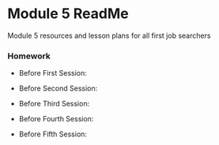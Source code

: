 # Module 5 ReadMe
Module 5 resources and lesson plans for all first job searchers


### Homework

* Before First Session:

* Before Second Session:

* Before Third Session:

* Before Fourth Session:

* Before Fifth Session:
